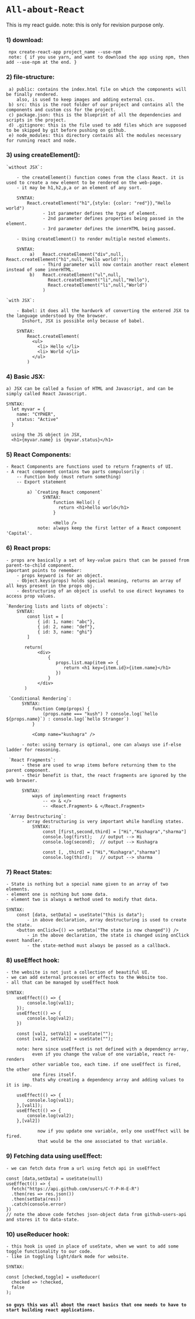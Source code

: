 # `All-about-React`
This is my react guide.
note: this is only for revision purpose only.

### 1) download:  
     npx create-react-app project_name --use-npm
     note: { if you use yarn, and want to download the app using npm, then add --use-npm at the end. }

### 2) file-structure: 
     a) public: contains the index.html file on which the components will be finally rendered. 
        also, is used to keep images and adding external css.
     b) src: this is the root folder of our project and contains all the components and custom css for the project.
     c) package.json: this is the blueprint of all the dependencies and scripts in the project.
     d) .gitignore: this is the file used to add files which are supposed to be skipped by git before pushing on github.
     e) node_modules: this directory contains all the modules necessary for running react and node.
     
### 3) using createElement():
  
    `without JSX`:  
        
        - the createElement() function comes from the class React. it is used to create a new element to be rendered on the web-page.
        - it may be h1,h2,p,a or an element of any sort.

        SYNTAX: 
            React.createElement("h1",{style: {color: "red"}},"Hello world")
                  - 1st parameter defines the type of element.
                  - 2nd parameter defines properties being passed in the element.
                  - 3rd parameter defines the innerHTML being passed.

        - Using createElement() to render multiple nested elements.

        SYNTAX:
             a)   React.createElement("div",null, React.createElement("h1",null,"Hello world!"));
                  - Third parameter will now contain another react element instead of some innerHTML.
             b)   React.createElement("ul",null,
                    React.createElement("li",null,"Hello"),
                    React.createElement("li",null,"World")
                  )
    
    `with JSX`:
        
        - Babel: it does all the hardwork of converting the entered JSX to the language understood by the browser.
          Inshort, JSX is possible only because of babel.
        
        SYNTAX:
            React.createElement(
              <ul>
                <li> Hello </li>
                <li> World </li>
              </ul>
            )

### 4) Basic JSX:
    
    a) JSX can be called a fusion of HTML and Javascript, and can be simply called React Javascript.
    
    SYNTAX: 
      let myvar = {
        name: "CYPHER",
        status: "Active"
      }
      
      using the JS object in JSX,
      <h1>{myvar.name} is {myvar.status}</h1>

### 5) React Components:
    - React Components are functions used to return fragments of UI.
    - A react component contains two parts compulsorily :
        -- Function body (must return something)
        -- Export statement
        
            a) `Creating React component`
                  SYNTAX:
                      function Hello() {
                        return <h1>hello world</h1>
                      }
                      
                      <Hello />
                note: always keep the first letter of a React component 'Capital'.

### 6) React props:
    - props are basically a set of key-value pairs that can be passed from parent-to-child component.
    important points to remember:
        - props keyword is for an object.
        - Object.keys(props) holds special meaning, returns an array of all keys present in the props obj.
        - destructuring of an object is useful to use direct keynames to access prop values.

    `Rendering lists and lists of objects`:
        SYNTAX: 
            const list = [
                { id: 1, name: "abc"},
                { id: 2, name: "def"},
                { id: 3, name: "ghi"}
            ]
            
           return(
                <div>
                    {
                       props.list.map(item => {
                          return <h1 key={item.id}>{item.name}</h1>
                       }) 
                    }
                </div>
           )
     
     `Conditional Rendering`:
          SYNTAX:
              function Comp(props) {
                  (props.name === "kush") ? console.log(`hello ${props.name}`) : console.log(`hello Stranger`)
              }
              
              <Comp name="kushagra" />
          
          - note: using ternary is optional, one can always use if-else ladder for reasoning.
      
     `React Fragments`:
          - these are used to wrap items before returning them to the parent component.
          - their benefit is that, the react fragments are ignored by the web browser.
      
          SYNTAX:
              ways of implementing react fragments
                  -- <> & </>
                  -- <React.Fragment> & </React.Fragment>
     
     `Array Destructuring`:
          - array destructuring is very important while handling states.
              SYNTAX:
                  const [first,second,third] = ["Hi","Kushagra","sharma"]
                  console.log(first);   // output --> Hi
                  console.log(second);  // output --> Kushagra
                  
                  const [, ,third] = ["Hi","Kushagra","sharma"]
                  console.log(third);   // output --> sharma

### 7) React States:
    - State is nothing but a special name given to an array of two elements.
    - element one is nothing but some data.
    - element two is always a method used to modify that data.
    
    SYNTAX:
        const [data, setData] = useState("this is data"); 
            - in above declaration, array destructuring is used to create the state.
        <button onClick={() => setData("The state is now changed")} />
            - in the above declaration, the state is changed using onClick event handler.
            - the state-method must always be passed as a callback.
            
### 8) useEffect hook: 
    - the website is not just a collection of beautiful UI.
    - we can add external processes or effects to the Website too.
    - all that can be managed by useEffect hook
    
    SYNTAX:
        useEffect(() => {
            console.log(val1);
        });
        useEffect(() => {
            console.log(val2);
        })
         
        const [val1, setVal1] = useState("");
        const [val2, setVal2] = useState("");
        
        note: here since useEffect is not defined with a dependency array, 
              even if you change the value of one variable, react re-renders 
              other variable too, each time. if one useEffect is fired, the other
              one fires itself.
              thats why creating a dependency array and adding values to it is imp.
        
        useEffect(() => {
            console.log(val1);
        },[val1]);
        useEffect(() => {
            console.log(val2);
        },[val2])
        
                now if you update one variable, only one useEffect will be fired.
                that would be the one associated to that variable.

### 9) Fetching data using useEffect:
    - we can fetch data from a url using fetch api in useEffect
    
    const [data,setData] = useState(null)
    useEffect(() => {
      fetch("https://api.github.com/users/C-Y-P-H-E-R")
      .then(res => res.json())
      .then(setData(res))
      .catch(console.error)
    })
    // note the above code fetches json-object data from github-users-api and stores it to data-state.

### 10) useReducer hook:
    - this hook is used in place of useState, when we want to add some toggle functionality to our code.
    - like in toggling light/dark mode for website.
    
    SYNTAX:
    
    const [checked,toggle] = useReducer(
      checked => !checked,
      false
    );

 
 #### `so guys this was all about the react basics that one needs to have to start building react applications.`
